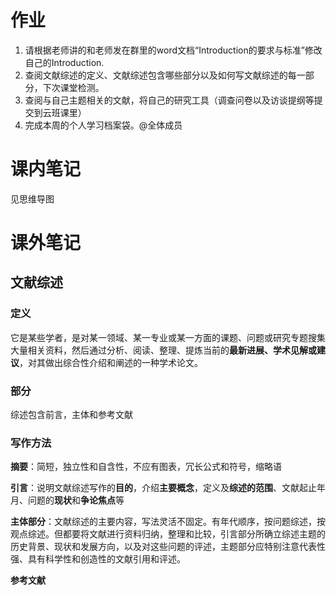 # 作业

1) 请根据老师讲的和老师发在群里的word文档“Introduction的要求与标准”修改自己的Introduction. 
2)  查阅文献综述的定义、文献综述包含哪些部分以及如何写文献综述的每一部分，下次课堂检测。
3)  查阅与自己主题相关的文献，将自己的研究工具（调查问卷以及访谈提纲等提交到云班课里）
4)  完成本周的个人学习档案袋。@全体成员 

# 课内笔记

见思维导图

# 课外笔记

## 文献综述

### 定义

它是某些学者，是对某一领域、某一专业或某一方面的课题、问题或研究专题搜集大量相关资料，然后通过分析、阅读、整理、提炼当前的**最新进展、学术见解或建议**，对其做出综合性介绍和阐述的一种学术论文。

### 部分

综述包含前言，主体和参考文献

### 写作方法

**摘要**：简短，独立性和自含性，不应有图表，冗长公式和符号，缩略语

**引言**：说明文献综述写作的**目的**，介绍**主要概念**，定义及**综述的范围**、文献起止年月、问题的**现状**和**争论焦点**等

**主体部分**：文献综述的主要内容，写法灵活不固定。有年代顺序，按问题综述，按观点综述。但都要将文献进行资料归纳，整理和比较，引言部分所确立综述主题的历史背景、现状和发展方向，以及对这些问题的评述，主题部分应特别注意代表性强、具有科学性和创造性的文献引用和评述。

**参考文献**
